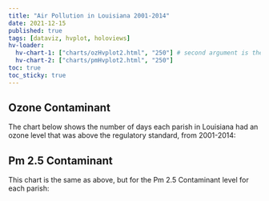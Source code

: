 ```yaml
---
title: "Air Pollution in Louisiana 2001-2014"
date: 2021-12-15
published: true
tags: [dataviz, hvplot, holoviews]
hv-loader:
  hv-chart-1: ["charts/ozHvplot2.html", "250"] # second argument is the height
  hv-chart-2: ["charts/pmHvplot2.html", "250"]
toc: true
toc_sticky: true
---
```


## Ozone Contaminant

The chart below shows the number of days each parish in Louisiana had an ozone level that was above the regulatory standard, from 2001-2014:

<div id="hv-chart-1"></div>

## Pm 2.5 Contaminant

This chart is the same as above, but for the Pm 2.5 Contaminant level for each parish:

<div id="hv-chart-2"></div>

